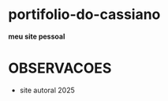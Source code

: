 # portifolio-do-cassiano

**meu site pessoal**


# **OBSERVACOES**
<ul>
    <li>site autoral 2025</li>
</ul>